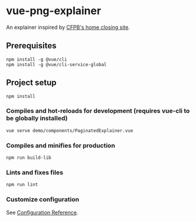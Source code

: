# vue-png-explainer

An explainer inspired by [CFPB's home closing site](https://www.consumerfinance.gov/owning-a-home/closing-disclosure/).

## Prerequisites
```
npm install -g @vue/cli
npm install -g @vue/cli-service-global
```


## Project setup
```
npm install
```

### Compiles and hot-reloads for development (requires vue-cli to be globally installed)
```
vue serve demo/components/PaginatedExplainer.vue
```

### Compiles and minifies for production
```
npm run build-lib
```

### Lints and fixes files
```
npm run lint
```

### Customize configuration
See [Configuration Reference](https://cli.vuejs.org/config/).
